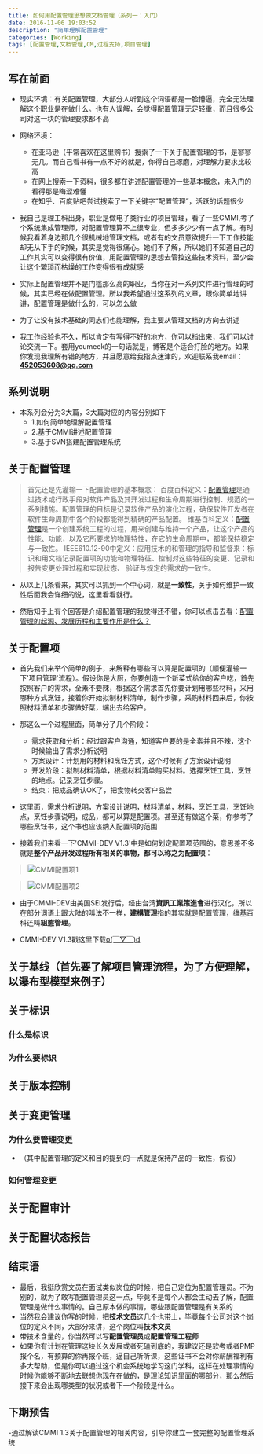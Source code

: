 ```yaml
---
title: 如何用配置管理思想做文档管理（系列一：入门）
date: 2016-11-06 19:03:52
description: "简单理解配置管理"
categories: [Working]
tags: [配置管理,文档管理,CM,过程支持,项目管理]
---
```



<!-- more -->


## 写在前面

- 现实环境：有关配置管理，大部分人听到这个词语都是一脸懵逼，完全无法理解这个职业是在做什么。也有人误解，会觉得配置管理无足轻重，而且很多公司对这一块的管理要求都不高
- 网络环境：
	- 在亚马逊（平常喜欢在这里购书）搜索了一下关于配置管理的书，是寥寥无几。而自己看书有一点不好的就是，你得自己琢磨，对理解力要求比较高
	- 在网上搜索一下资料，很多都在讲述配置管理的一些基本概念，未入门的看得那是晦涩难懂
	- 在知乎、百度贴吧尝试搜索了一下关键字“配置管理”，活跃的话题很少
- 我自己是理工科出身，职业是做电子类行业的项目管理，看了一些CMMI,考了个系统集成管理师，对配置管理算不上很专业，但多多少少有一点了解。有时候我看着身边那几个很机械地管理文档，或者有的文员意欲提升一下工作技能却无从下手的时候，其实是觉得很痛心。她们不了解，所以她们不知道自己的工作其实可以变得很有价值，用配置管理的思想去管控这些技术资料，至少会让这个繁琐而枯燥的工作变得很有成就感
- 实际上配置管理并不是门槛那么高的职业，当你在对一系列文件进行管理的时候，其实已经在做配置管理。所以我希望通过这系列的文章，跟你简单地讲讲，配置管理是做什么的，可以怎么做
- 为了让没有技术基础的同志们也能理解，我主要从管理文档的方向去讲述

- 我工作经验也不久，所以肯定有写得不好的地方，你可以指出来，我们可以讨论交流一下。套用youmeek的一句话就是，博客是个适合打脸的地方。如果你发现我理解有错的地方，并且愿意给我指点迷津的，欢迎联系我email：**452053608@qq.com**

## 系列说明
- 本系列会分为3大篇，3大篇对应的内容分别如下
	- 1.如何简单地理解配置管理
	- 2.基于CMMI讲述配置管理
	- 3.基于SVN搭建配置管理系统

## 关于配置管理

> 首先还是先灌输一下配置管理的基本概念：
> 百度百科定义：[配置管理](http://baike.baidu.com/link?url=LiT1QsAwa3d929efYNCvB7a5-knpHls4HPcOrCz_e6b6g988EMvRgOWHPIRT4iQKaiDA8GFdZ0hfh5Ed_I_PWgcNrTw9cF7_Gc6c_286yRUUaU1BTctqG-mnPB6R668L)是通过技术或行政手段对软件产品及其开发过程和生命周期进行控制、规范的一系列措施。配置管理的目标是记录软件产品的演化过程，确保软件开发者在软件生命周期中各个阶段都能得到精确的产品配置。
> 维基百科定义：[配置管理](https://zh.wikipedia.org/wiki/%E7%B5%84%E6%85%8B%E7%AE%A1%E7%90%86)是一个创建系统工程的过程，用来创建与维持一个产品，让这个产品的性能、功能，以及它所要求的物理特性，在它的生命周期中，都能保持稳定与一致性。
> IEEE610.12-90中定义：应用技术的和管理的指导和监督来：标识和用文档记录配置项的功能和物理特征、控制对这些特征的变更、记录和报告变更处理过程和实现状态、 验证与规定的需求的一致性。

- 从以上几条看来，其实可以抓到一个中心词，就是**一致性**，关于如何维护一致性后面我会详细的说，这里看看就行。

- 然后知乎上有个回答是介绍配置管理的我觉得还不错，你可以点击去看：[配置管理的起源、发展历程和主要作用是什么？](https://www.zhihu.com/question/20621014)

## 关于配置项

- 首先我们来举个简单的例子，来解释有哪些可以算是配置项的（顺便灌输一下'项目管理'流程）。假设你是大厨，你要创造一个新菜式给你的客户吃，首先按照客户的需求，全素不要辣，根据这个需求首先你要计划用哪些材料，采用哪种方式烹饪，接着你开始拟制材料清单，制作步骤，采购材料回来后，你按照材料清单和步骤做好菜，端出去给客户。
- 那这么一个过程里面，简单分了几个阶段：
	- 需求获取和分析：经过跟客户沟通，知道客户要的是全素并且不辣，这个时候输出了需求分析说明
	- 方案设计：计划用的材料和烹饪方式，这个时候有了方案设计说明
	- 开发阶段：拟制材料清单，根据材料清单购买材料。选择烹饪工具，烹饪的地点。记录烹饪步骤。
	- 结束：把成品确认OK了，把食物转交客户品尝
- 这里面，需求分析说明，方案设计说明，材料清单，材料，烹饪工具，烹饪地点，烹饪步骤说明，成品，都可以算是配置项。甚至还有做这个菜，你参考了哪些烹饪书，这个书也应该纳入配置项的范围

- 接着我们来看一下'CMMI-DEV V1.3'中是如何划定配置项范围的，意思差不多就是**整个产品开发过程所有相关的事物，都可以称之为配置项**：

> ![CMMI配置项1](http://dusk-life.b0.upaiyun.com/2016/CM1.jpg)

> ![CMMI配置项2](http://dusk-life.b0.upaiyun.com/2016/CM2.jpg)

- 由于CMMI-DEV由美国SEI发行后，经由台湾**資訊工業策進會**进行汉化，所以在部分词语上跟大陆的叫法不一样，**建構管理**指的其实就是配置管理，维基百科还叫**組態管理**。

- CMMI-DEV V1.3戳这里下载[o(￣▽￣)d](http://pan.baidu.com/s/1i5a4EpB)

## 关于基线（首先要了解项目管理流程，为了方便理解，以瀑布型模型来例子）

## 关于标识

### 什么是标识

### 为什么要标识


## 关于版本控制

## 关于变更管理

### 为什么要管理变更
- （其中配置管理的定义和目的提到的一点就是保持产品的一致性，假设） 
### 如何管理变更


## 关于配置审计

## 关于配置状态报告

## 结束语

- 最后，我挺欣赏文员在面试类似岗位的时候，把自己定位为配置管理员。不为别的，就为了敢写配置管理员这一点，毕竟不是每个人都会主动去了解，配置管理是做什么事情的。自己原本做的事情，哪些跟配置管理是有关系的
- 当然我会建议你写的时候，把**技术文员**这几个也带上，毕竟每个公司对这个岗位的定义不同，大部分来讲，这个岗位叫**技术文员**
- 带技术含量的，你当然可以写**配置管理员**或**配置管理工程师**
- 如果你有计划在管理这块长久发展或者死磕到底的，我建议还是软考或者PMP报个名，有预算的你再报个班，逼自己听听课，这些证书不会对你薪酬福利有多大帮助，但是你可以通过这个机会系统地学习这门学科，这样在处理事情的时候你能够不断地去联想你现在在做的，是理论知识里面的哪部分，那么然后接下来会出现哪类型的状况或者下一个阶段是什么。

## 下期预告

-通过解读CMMI 1.3关于配置管理的相关内容，引导你建立一套完整的配置管理系统 
